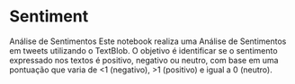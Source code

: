 # Sentiment
Análise de Sentimentos
Este notebook realiza uma Análise de Sentimentos em tweets utilizando o TextBlob. O objetivo é identificar se o sentimento expressado nos textos é positivo, negativo ou neutro, com base em uma pontuação que varia de <1 (negativo), >1 (positivo) e igual a 0 (neutro).

